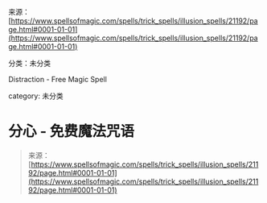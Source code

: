 来源：[https://www.spellsofmagic.com/spells/trick_spells/illusion_spells/21192/page.html#0001-01-01](https://www.spellsofmagic.com/spells/trick_spells/illusion_spells/21192/page.html#0001-01-01)

分类：未分类

Distraction - Free Magic Spell

category: 未分类

# 分心 - 免费魔法咒语

> 来源：[https://www.spellsofmagic.com/spells/trick_spells/illusion_spells/21192/page.html#0001-01-01](https://www.spellsofmagic.com/spells/trick_spells/illusion_spells/21192/page.html#0001-01-01)
